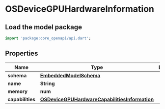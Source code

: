 # OSDeviceGPUHardwareInformation

## Load the model package
```dart
import 'package:core_openapi/api.dart';
```

## Properties
Name | Type | Description | Notes
------------ | ------------- | ------------- | -------------
**schema** | [**EmbeddedModelSchema**](EmbeddedModelSchema) |  | [optional] 
**name** | **String** |  | [optional] 
**memory** | **num** |  | [optional] 
**capabilities** | [**OSDeviceGPUHardwareCapabilitiesInformation**](OSDeviceGPUHardwareCapabilitiesInformation) |  | [optional] 




